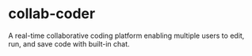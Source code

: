 # collab-coder
A real-time collaborative coding platform enabling multiple users to edit, run, and save code with built-in chat.
